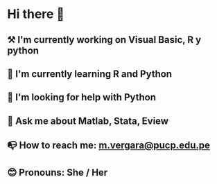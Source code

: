 # Hi there 👋
## ⚒ I'm currently working on Visual Basic, R y python
## 🌱 I'm currently learning R and Python
## 🤔 I'm looking for help with Python
## 💬 Ask me about Matlab, Stata, Eview
## 📭 How to reach me: m.vergara@pucp.edu.pe
## 😊 Pronouns: She / Her
